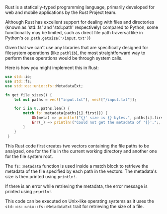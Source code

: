 Rust is a statically-typed programming language, primarily developed for web and mobile applications by the Rust Project team. 

Although Rust has excellent support for dealing with files and directories (known as 'std::fs' and 'std::path' respectively) compared to Python, some functionality may be limited, such as direct file path traversal like in Python's `os.path.getsize('/input.txt')`)

Given that we can't use any libraries that are specifically designed for filesystem operations (like `pathlib`), the most straightforward way to perform these operations would be through system calls. 

Here is how you might implement this in Rust:

```rust
use std::io;
use std::fs;
use std::os::unix::fs::MetadataExt;

fn get_file_sizes() {
    let mut paths = vec!["input.txt"], vec!["/input.txt"]];

    for i in 0..paths.len() { 
        match fs::metadata(paths[i].first()) {
            Ok(meta) => println!("{}' size is {} bytes.", paths[i].first(), meta.size()),
            Err(_) => println!("Could not get the metadata of '{}'.";, paths[i].first()),
        }
    }
 }


```
This Rust code first creates two vectors containing the file paths to be analyzed, one for the file in the current working directory and another one for the file system root.

The `fs::metadata` function is used inside a match block to retrieve the metadata of the file specified by each path in the vectors. The metadata's size is then printed using `println!`.

If there is an error while retrieving the metadata, the error message is printed using `println!`.

This code can be executed on Unix-like operating systems as it uses the `std::os::unix::fs::MetadataExt` trait for retrieving the size of a file.
```
